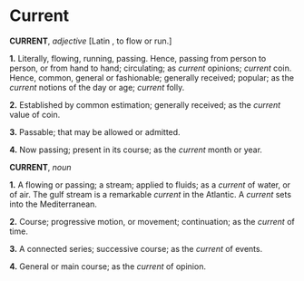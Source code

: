 # Current

**CURRENT**, _adjective_ \[Latin , to flow or run.\]

**1.** Literally, flowing, running, passing. Hence, passing from person to person, or from hand to hand; circulating; as _current_ opinions; _current_ coin. Hence, common, general or fashionable; generally received; popular; as the _current_ notions of the day or age; _current_ folly.

**2.** Established by common estimation; generally received; as the _current_ value of coin.

**3.** Passable; that may be allowed or admitted.

**4.** Now passing; present in its course; as the _current_ month or year.

**CURRENT**, _noun_

**1.** A flowing or passing; a stream; applied to fluids; as a _current_ of water, or of air. The gulf stream is a remarkable _current_ in the Atlantic. A _current_ sets into the Mediterranean.

**2.** Course; progressive motion, or movement; continuation; as the _current_ of time.

**3.** A connected series; successive course; as the _current_ of events.

**4.** General or main course; as the _current_ of opinion.